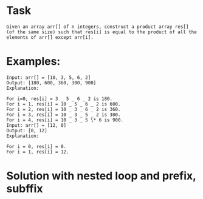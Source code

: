 # Task

    Given an array arr[] of n integers, construct a product array res[] (of the same size) such that res[i] is equal to the product of all the elements of arr[] except arr[i].

# Examples:

    Input: arr[] = [10, 3, 5, 6, 2]
    Output: [180, 600, 360, 300, 900]
    Explanation:

    For i=0, res[i] = 3 _ 5 _ 6 _ 2 is 180.
    For i = 1, res[i] = 10 _ 5 _ 6 _ 2 is 600.
    For i = 2, res[i] = 10 _ 3 _ 6 _ 2 is 360.
    For i = 3, res[i] = 10 _ 3 _ 5 _ 2 is 300.
    For i = 4, res[i] = 10 _ 3 _ 5 \* 6 is 900.
    Input: arr[] = [12, 0]
    Output: [0, 12]
    Explanation:

    For i = 0, res[i] = 0.
    For i = 1, res[i] = 12.

# Solution with nested loop and prefix, subffix
